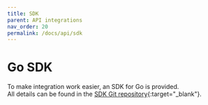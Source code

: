 ```yaml
---
title: SDK
parent: API integrations
nav_order: 20
permalink: /docs/api/sdk
---
```


# Go SDK
To make integration work easier, an SDK for Go is provided.  
All details can be found in the [SDK Git repository](https://github.com/raito-io/sdk){:target="_blank"}.